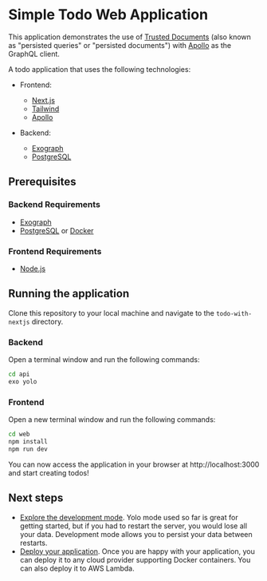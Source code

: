 # Simple Todo Web Application

This application demonstrates the use of [Trusted Documents](https://exograph.dev/docs/production/trusted-documents) (also known as "persisted queries" or "persisted documents") with [Apollo](https://www.apollographql.com/docs/react/) as the GraphQL client.

A todo application that uses the following technologies:

- Frontend:

  - [Next.js](https://nextjs.org/)
  - [Tailwind](https://tailwindcss.com/)
  - [Apollo](https://www.apollographql.com/docs/react/)

- Backend:
  - [Exograph](https://exograph.dev)
  - [PostgreSQL](https://www.postgresql.org/)

## Prerequisites

### Backend Requirements

- [Exograph](https://exograph.dev/docs/getting-started#install-exograph)
- [PostgreSQL](https://www.postgresql.org/download/) or [Docker](https://www.docker.com/products/docker-desktop)

### Frontend Requirements

- [Node.js](https://nodejs.org/en/download/)

## Running the application

Clone this repository to your local machine and navigate to the `todo-with-nextjs` directory.

### Backend

Open a terminal window and run the following commands:

```bash
cd api
exo yolo
```

### Frontend

Open a new terminal window and run the following commands:

```bash
cd web
npm install
npm run dev
```

You can now access the application in your browser at http://localhost:3000 and start creating todos!

## Next steps

- [Explore the development mode](https://exograph.dev/docs/application-tutorial/local-server). Yolo mode used so far is great for getting started, but if you had to restart the server, you would lose all your data. Development mode allows you to persist your data between restarts.
- [Deploy your application](https://exograph.dev/docs/deployment/). Once you are happy with your application, you can deploy it to any cloud provider supporting Docker containers. You can also deploy it to AWS Lambda.
